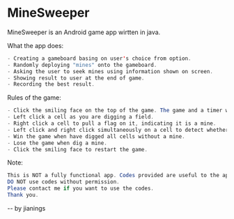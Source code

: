 # MineSweeper

MineSweeper is an Android game app wirtten in java.

What the app does:
```java
- Creating a gameboard basing on user's choice from option.
- Randomly deploying "mines" onto the gameboard.
- Asking the user to seek mines using information shown on screen.
- Showing result to user at the end of game.
- Recording the best result.
```
Rules of the game:
```java
- Click the smiling face on the top of the game. The game and a timer will start.
- Left click a cell as you are digging a field.
- Right click a cell to pull a flag on it, indicating it is a mine.
- Left click and right click simultaneously on a cell to detect whether there are mines in 8 cells around it.
- Win the game when have digged all cells without a mine.
- Lose the game when dig a mine.
- Click the smiling face to restart the game.
```

Note:
```java
This is NOT a fully functional app. Codes provided are useful to the app.
DO NOT use codes without permission.
Please contact me if you want to use the codes.
Thank you.
```
   -- by jianings
